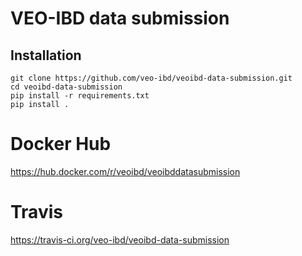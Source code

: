 # VEO-IBD data submission

## Installation

```
git clone https://github.com/veo-ibd/veoibd-data-submission.git
cd veoibd-data-submission
pip install -r requirements.txt
pip install .
```

# Docker Hub

https://hub.docker.com/r/veoibd/veoibddatasubmission

# Travis

https://travis-ci.org/veo-ibd/veoibd-data-submission

